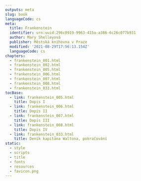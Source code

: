 ```yaml
---
outputs: meta
slug: book
languageCode: cs
meta:
  title: Frankenstein
  identifier: urn:uuid:296c0919-9963-415a-a386-6c26c077b931
  author: Mary Shelleyová
  publisher: Městská knihovna v Praze
  modified: '2021-08-29T17:56:13.154Z'
  languageCode: cs
chapters:
  - frankenstein_001.html
  - frankenstein_002.html
  - frankenstein_005.html
  - frankenstein_006.html
  - frankenstein_007.html
  - frankenstein_008.html
  - frankenstein_033.html
tocBase:
  - link: frankenstein_005.html
    title: Dopis I
  - link: frankenstein_006.html
    title: Dopis II
  - link: frankenstein_007.html
    title: Dopis III
  - link: frankenstein_008.html
    title: Dopis IV
  - link: frankenstein_033.html
    title: Deník kapitána Waltona, pokračování
static:
  - style
  - scripts
  - title
  - fonts
  - resources
  - favicon.png
---
```


